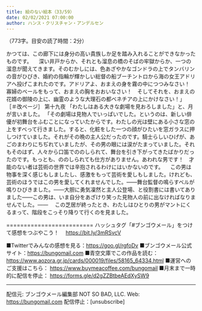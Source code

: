 ```yaml
---
title: 絵のない絵本（33/59）
date: 02/02/2021 07:00:00
author: ハンス・クリスチャン・アンデルセン
---
```


（773字。目安の読了時間：2分）

かつては、この廊下には身分の高い貴族しか足を踏み入れることができなかったものです。 　深い井戸からか、それとも溜息の橋のそばの牢獄からか、一つの溜息が聞えてきます。そのむかしには、色あざやかなゴンドラの上でタンバリンの音がひびき、婚約の指輪が輝かしい総督の船ブーチントロから海の女王アドリアへ投げこまれたのです。アドリアよ、おまえの身を霧の中につつみなさい！　寡婦のベールをもって、おまえの胸をおおいなさい！　そしてそれを、おまえの花婿の御陵の上に、幽霊のような大理石の都ベネチアの上にかけなさい！」 ［＃改ページ］ 第十九夜 「わたしはある大きな劇場を見おろしました」と、月が言いました。 「その劇場は見物人でいっぱいでした。というのは、新しい俳優が初舞台をふむことになっていたからです。わたしの光は壁にある小さな窓の上をすべって行きました。すると、化粧をした一つの顔がひたいを窓ガラスに押しつけていました。それがその晩の主人公だったのです。騎士らしいひげが、あごのまわりにちぢれていましたが、その男の眼には涙がたまっていました。それもそのはず、人々から口笛でののしられて、舞台を引き下がってきたばかりだったのです。もっとも、ののしられても仕方がありません。あわれな男です！　才能のない者は芸術の世界では辛抱されるわけにはいかないのです。 　この男は物事を深く感じもしましたし、感激をもって芸術を愛しもしました。けれども、芸術のほうではこの男を愛してくれませんでした。――舞台監督の鳴らすベルが鳴りひびきました。――大胆に勇気凜然と主人公登場、と役割書には書いてありました――この男は、いま自分をあざけり笑った見物人の前に出なければなりませんでした。―― 　この芝居が終ったとき、わたしはひとりの男がマントにくるまって、階段をこっそり降りて行くのを見ました。

=========================
ハッシュタグ「#ブンゴウメール」をつけて感想をつぶやこう！　
https://bit.ly/3mRSvcV

■Twitterでみんなの感想を見る：https://goo.gl/rgfoDv
■ブンゴウメール公式サイト：https://bungomail.com
■青空文庫でこの作品を読む：https://www.aozora.gr.jp/cards/000019/files/58165_64334.html
■運営へのご支援はこちら： https://www.buymeacoffee.com/bungomail
■月末まで一時的に配信を停止： https://forms.gle/d2gZZBtbeAEdXySW9

-------
配信元: ブンゴウメール編集部
NOT SO BAD, LLC.
Web: https://bungomail.com
配信停止：[unsubscribe]

